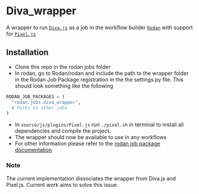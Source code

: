 # Diva_wrapper

A wrapper to run [```Diva.js```](https://github.com/DDMAL/diva.js) as a job in the workflow builder [```Rodan```](https://github.com/DDMAL/Rodan) with support for [```Pixel.js```](https://github.com/DDMAL/Pixel.js)

## Installation
- Clone this repo in the rodan jobs folder
- In rodan, go to Rodan/rodan and include the path to the wrapper folder in the Rodan Job Package registration in the the settings.py file. This should look something like the following
``` python
RODAN_JOB_PACKAGES = (
  "rodan.jobs.diva_wrapper",
  # Paths to other jobs
)
```
- In ```source/js/plugins/Pixel.js``` run ```./pixel.sh``` in terminal to install all dependencies and compile the project.
- The wrapper should now be available to use in any workflows
- For other information please refer to the [rodan job package documentation](https://github.com/DDMAL/Rodan/wiki/Write-a-Rodan-job-package)

### Note
The current implementation dissociates the wrapper from Diva.js and Pixel.js. Current work aims to solve this issue.

